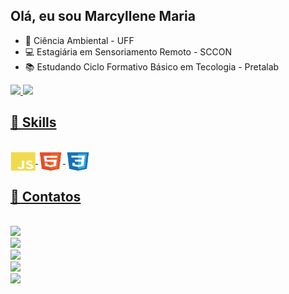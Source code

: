 ## Olá, eu sou <forte> Marcyllene Maria </forte>

- 🌱 Ciência Ambiental - UFF
- 💻 Estagiária em Sensoriamento Remoto - SCCON
- 📚 Estudando Ciclo Formativo Básico em Tecologia - Pretalab

<div>
<a href="https://github.com/MarcylleneMaria">
<a href="https://github.com/carlosecosmesilva">
<img height="150em" src="https://github-readme-stats.vercel.app/api?username=marcyllenemaria&show_icons=true&theme=merko&include_all_commits=true&count_private=true"/>
<img height="150em" src="https://github-readme-stats.vercel.app/api/top-langs/?username=marcyllenemaria&layout=compact&langs_count=7&theme=merko"/>
</div>

## 🚀 Skills
<div style="display: inline_block"><br>
  <img align="center" alt="Js" height="30" width="40" src="https://raw.githubusercontent.com/devicons/devicon/master/icons/javascript/javascript-plain.svg">
  <img align="center" alt="HTML" height="30" width="40" src="https://raw.githubusercontent.com/devicons/devicon/master/icons/html5/html5-original.svg">
  <img align="center" alt="CSS" height="30" width="40" src="https://raw.githubusercontent.com/devicons/devicon/master/icons/css3/css3-original.svg">          
</div>

## 📱 Contatos
<div>
  <br> <a href="https://www.instagram.com/mmarcyllene/" target="_blank"><img src="https://img.shields.io/badge/-Instagram-%23E4405F?style=for-the-badge&logo=instagram&logoColor=white" target="_blank"></a>
 <br>	<a href="https://www.facebook.com/marcyllenemm/" target="_blank"><img src="https://img.shields.io/badge/Facebook-1877F2?style=for-the-badge&logo=facebook&logoColor=white&link="></a>
 <br>  <a href="https://www.linkedin.com/in/marcyllenemaria/" target="_blank"><img src="https://img.shields.io/badge/-LinkedIn-%230077B5?style=for-the-badge&logo=linkedin&logoColor=white" target="_blank"></a>
 <br> <a href= https://www.behance.net/marcyllmariad" target="_blank"><img src="https://img.shields.io/badge/-Behance-blue?style=for-the-badge&logo=behance&logoColor=white" target="_blank">
 <br> <a href = "mailto:marcyllenemaria@id.uff.br"><img src="https://img.shields.io/badge/Gmail-D14836?style=for-the-badge&logo=gmail&logoColor=white" target="_blank"></a>
</div>
